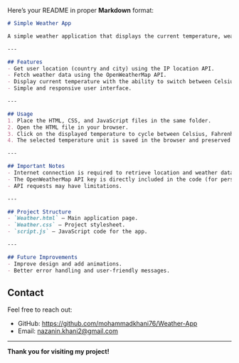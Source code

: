 
Here’s your README in proper **Markdown** format:

```markdown
# Simple Weather App

A simple weather application that displays the current temperature, weather condition, and location based on the user's geographical position.

---

## Features
- Get user location (country and city) using the IP location API.
- Fetch weather data using the OpenWeatherMap API.
- Display current temperature with the ability to switch between Celsius, Fahrenheit, and Kelvin.
- Simple and responsive user interface.

---

## Usage
1. Place the HTML, CSS, and JavaScript files in the same folder.
2. Open the HTML file in your browser.
3. Click on the displayed temperature to cycle between Celsius, Fahrenheit, and Kelvin.
4. The selected temperature unit is saved in the browser and preserved for future visits.

---

## Important Notes
- Internet connection is required to retrieve location and weather data.
- The OpenWeatherMap API key is directly included in the code (for personal use). In larger projects, hide the API key.
- API requests may have limitations.

---

## Project Structure
- `Weather.html` – Main application page.
- `Weather.css` – Project stylesheet.
- `script.js` – JavaScript code for the app.

---

## Future Improvements
- Improve design and add animations.
- Better error handling and user-friendly messages.
```

## Contact

Feel free to reach out:

- GitHub: https://github.com/mohammadkhani76/Weather-App
- Email: nazanin.khani2@gmail.com

---

**Thank you for visiting my project!**
